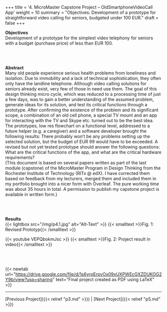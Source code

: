 +++
title = '4. MicroMaster Capstone Project – OldSmartphoneVideoCall App'
weight = 10
summary = "Objectives: Development of a prototype for straightforward video calling for seniors, budgeted under 100 EUR."
draft = false
+++

**Objectives**  
Development of a prototype for the simplest video telephony for seniors with a budget (purchase price) of less than EUR 100.  

</br></br>  

**Abstract**  
Many old people experience serious health problems from loneliness and isolation. Due to immobility and a lack of technical sophistication, they often only have the landline telephone. Although video calling solutions for seniors already exist, very few of those in need use them. The goal of this design thinking micro cycle, which was reduced to a processing time of just a few days, was to gain a better understanding of the assumed problem, generate ideas for its solution, and test its critical functions through a prototype. After confirming the existence of the problem and its significant scope, a combination of an old cell phone, a special TV mount and an app for interacting with the TV and Skype etc. turned out to be the best idea. The prototypes, low res flowchart on a functional level, addressed to a future helper (e.g. a caregiver) and a software developer brought the following results: There probably won’t be any problems setting up the selected solution, but the budget of EUR 99 would have to be exceeded. A revised but not yet tested prototype should answer the following questions: What are the critical functions of the app, and what are the critical hardware requirements?  
(This document is based on several papers written as part of the last module (capstone) of the MicroMaster Program in Design Thinking from the Rochester Institute of Technology (RITx @ edX). I have corrected them based on feedback from my lecturers, merged them and included them in my portfolio brought into a nicer form with Overleaf. The pure working time was about 35 hours in total. A permission to publish my capstone project is available in written form.)

</br></br>  

**Results**  
{{< lightbox src="/img/p4.1.jpg" alt="Alt-Text" >}}
{{< smalltext >}}Fig. 1: Revised Prototyp{{< /smalltext >}}


{{< youtube VEPQbokmJsc >}}
{{< smalltext >}}Fig. 2: Project result in video{{< /smalltext >}}


</br></br>  

{{< newtab url="https://drive.google.com/file/d/1s6yrpErpvOx09xUXPWEcGXZDUKOG2Y9b/view?usp=sharing" text="Final project created as PDF using LaTeX" >}}  

---

[Previous Project]({{< relref "p3.md" >}}) | [Next Project]({{< relref "p5.md" >}})